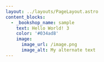 ```yaml
---
layout: ../layouts/PageLayout.astro
content_blocks:
  - _bookshop_name: sample
    text: Hello World! 3
    color: '#034ad8'
    image:
      image_url: /image.png
      image_alt: My alternate text
---
```

